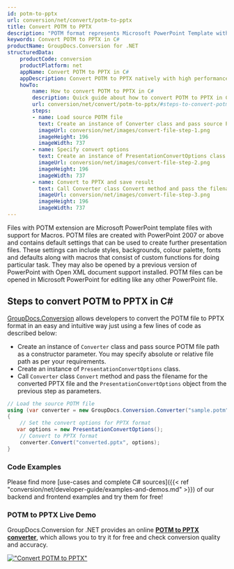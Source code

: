 ```yaml
---
id: potm-to-pptx
url: conversion/net/convert/potm-to-pptx
title: Convert POTM to PPTX
description: "POTM format represents Microsoft PowerPoint Template with .potm extension. Learn how to convert POTM to PPTX file programmatically in C# language using GroupDocs.Conversion for .NET library."
keywords: Convert POTM to PPTX in C#
productName: GroupDocs.Conversion for .NET
structuredData:
    productCode: conversion
    productPlatform: net
    appName: Convert POTM to PPTX in C#
    appDescription: Convert POTM to PPTX natively with high performance using C# language and server side GroupDocs.Conversion for .NET APIs, without the use of any software like Microsoft or Open Office.
    howTo:
        name: How to convert POTM to PPTX in C# 
        description: Quick guide about how to convert POTM to PPTX in C# with high performance and accuracy.
        url: conversion/net/convert/potm-to-pptx/#steps-to-convert-potm-to-pptx-in-c
        steps:
        - name: Load source POTM file 
          text: Create an instance of Converter class and pass source POTM file path as a constructor parameter. You may specify absolute or relative file path as per your requirements. 
          imageUrl: conversion/net/images/convert-file-step-1.png
          imageHeight: 196
          imageWidth: 737
        - name: Specify convert options 
          text: Create an instance of PresentationConvertOptions class.
          imageUrl: conversion/net/images/convert-file-step-2.png
          imageHeight: 196
          imageWidth: 737
        - name: Convert to PPTX and save result 
          text: Call Converter class Convert method and pass the filename for the converted HTML file and the PresentationConvertOptions object from the previous step as parameters.
          imageUrl: conversion/net/images/convert-file-step-3.png
          imageHeight: 196
          imageWidth: 737
---
```


Files with POTM extension are Microsoft PowerPoint template files with support for Macros. POTM files are created with PowerPoint 2007 or above and contains default settings that can be used to create further presentation files. These settings can include styles, backgrounds, colour palette, fonts and defaults along with macros that consist of custom functions for doing particular task. They may also be opened by a previous version of PowerPoint with Open XML document support installed. POTM files can be opened in Microsoft PowerPoint for editing like any other PowerPoint file.

## Steps to convert POTM to PPTX in C#

[GroupDocs.Conversion](https://products.groupdocs.com/conversion/net) allows developers to convert the POTM file to PPTX format in an easy and intuitive way just using a few lines of code as described below:

* Create an instance of `Converter` class and pass source POTM file path as a constructor parameter. You may specify absolute or relative file path as per your requirements. 
* Create an instance of `PresentationConvertOptions` class.
* Call `Converter` class `Convert` method and pass the filename for the converted PPTX file and the `PresentationConvertOptions` object from the previous step as parameters.

```csharp
// Load the source POTM file
using (var converter = new GroupDocs.Conversion.Converter("sample.potm"))
{
    // Set the convert options for PPTX format
   var options = new PresentationConvertOptions();
    // Convert to PPTX format
    converter.Convert("converted.pptx", options);
}
```

### Code Examples

Please find more [use-cases and complete C# sources]({{< ref "conversion/net/developer-guide/examples-and-demos.md" >}}) of our backend and frontend examples and try them for free!

### POTM to PPTX Live Demo

GroupDocs.Conversion for .NET provides an online [**POTM to PPTX converter**](https://products.groupdocs.app/conversion/potm-to-pptx), which allows you to try it for free and check conversion quality and accuracy.

[!["Convert POTM to PPTX"](conversion/net/images/convert-to-pptx/convert-potm-to-pptx.png)](https://products.groupdocs.app/conversion/potm-to-pptx)